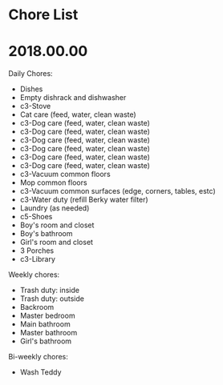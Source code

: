 # Chore List
# 2018.00.00



Daily Chores:
   * Dishes
   * Empty dishrack and dishwasher
   * c3-Stove
   * Cat care (feed, water, clean waste)
   * c3-Dog care (feed, water, clean waste)
   * c3-Dog care (feed, water, clean waste)
   * c3-Dog care (feed, water, clean waste)
   * c3-Dog care (feed, water, clean waste)
   * c3-Dog care (feed, water, clean waste)
   * c3-Dog care (feed, water, clean waste)
   * c3-Vacuum common floors
   * Mop common floors
   * c3-Vacuum common surfaces (edge, corners, tables, estc)
   * c3-Water duty (refill Berky water filter)
   * Laundry (as needed)
   * c5-Shoes
   * Boy's room and closet
   * Boy's bathroom
   * Girl's room and closet
   * 3 Porches
   * c3-Library




Weekly chores:
   * Trash duty: inside
   * Trash duty: outside
   * Backroom
   * Master bedroom
   * Main bathroom
   * Master bathroom
   * Girl's bathroom





Bi-weekly chores:
   * Wash Teddy
